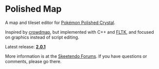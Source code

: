 # Polished Map

A map and tileset editor for [Pokémon Polished Crystal](https://github.com/roukaour/polishedcrystal).

Inspired by [crowdmap](https://github.com/yenatch/crowdmap), but implemented with C++ and [FLTK](http://www.fltk.org/), and focused on graphics instead of script editing.

Latest release: [**2.0.1**](https://github.com/roukaour/polished-map/releases/tag/v2.0.1)

More information is at the [Skeetendo Forums](https://hax.iimarckus.org/topic/7222/). If you have questions or comments, please go there.
